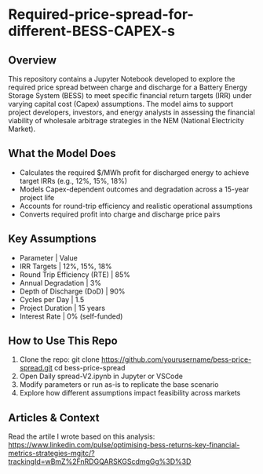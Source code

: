 # Required-price-spread-for-different-BESS-CAPEX-s

## Overview
This repository contains a Jupyter Notebook developed to explore the required price spread between charge and discharge for a Battery Energy Storage System (BESS) to meet specific financial return targets (IRR) under varying capital cost (Capex) assumptions. The model aims to support project developers, investors, and energy analysts in assessing the financial viability of wholesale arbitrage strategies in the NEM (National Electricity Market).

## What the Model Does
- Calculates the required $/MWh profit for discharged energy to achieve target IRRs (e.g., 12%, 15%, 18%)
- Models Capex-dependent outcomes and degradation across a 15-year project life
- Accounts for round-trip efficiency and realistic operational assumptions
- Converts required profit into charge and discharge price pairs

## Key Assumptions
- Parameter | Value
- IRR Targets | 12%, 15%, 18%
- Round Trip Efficiency (RTE) | 85%
- Annual Degradation | 3%
- Depth of Discharge (DoD) | 90%
- Cycles per Day | 1.5
- Project Duration | 15 years
- Interest Rate | 0% (self-funded)

## How to Use This Repo
1. Clone the repo:
git clone https://github.com/yourusername/bess-price-spread.git
cd bess-price-spread
2. Open Daily spread-V2.ipynb in Jupyter or VSCode
3. Modify parameters or run as-is to replicate the base scenario
4. Explore how different assumptions impact feasibility across markets

## Articles & Context
Read the artile I wrote based on this analysis:
https://www.linkedin.com/pulse/optimising-bess-returns-key-financial-metrics-strategies-mgjtc/?trackingId=wBmZ%2FnRDGQARSKGScdmgGg%3D%3D 
